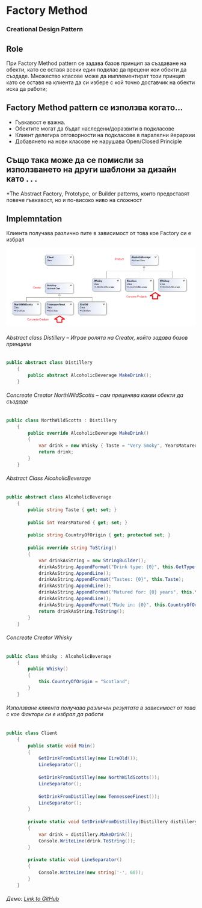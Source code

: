 # Factory Method
### Creational Design Pattern

## Role
При Factory Method pattern се задава базов принцип за създаване на обекти, като се оставя всеки един подклас да прецени кои обекти да създаде. Множество класове може да имплементират този принцип като се оставя на клиента да си избере с кой точно доставчик на обекти иска да работи;

## Factory Method pattern се използва когато...
* Гъвкавост е важна.
* Обектите могат да бъдат наследени/доразвити  в подкласове
* Клиент делегира отговорности на подкласове в паралелни йерархии
* Добавянето на нови класове не нарушава Open/Closed Principle

## Също така може да се помисли за използването на други шаблони за дизайн като . . . 
*The Abstract Factory, Prototype, or Builder patterns, които предоставят повече гъвкавост, но и по-високо ниво на сложност

## Implemntation
Клиента получава различно пите в зависимост от това кое Factory си е избрал 

![alt text](diagrams/factoryMethod.png)

###### Abstract class Distillery – Играе ролята на Creator, който задава базов принципи
~~~c#
public abstract class Distillery
    {
        public abstract AlcoholicBeverage MakeDrink();
    } 
~~~

###### Concreate Creator NorthWildScotts – сам преценява какви обекти да създаде
~~~c#
public class NorthWildScotts : Distillery
    {
        public override AlcoholicBeverage MakeDrink()
        {
            var drink = new Whisky { Taste = "Very Smoky", YearsMatured = 12 };
            return drink;
        }
    }
~~~

###### Abstract Class AlcoholicBeverage
~~~c#
public abstract class AlcoholicBeverage
    {
        public string Taste { get; set; }

        public int YearsMatured { get; set; }

        public string CountryOfOrigin { get; protected set; }

        public override string ToString()
        {
            var drinkAsString = new StringBuilder();
            drinkAsString.AppendFormat("Drink type: {0}", this.GetType().Name);
            drinkAsString.AppendLine();
            drinkAsString.AppendFormat("Tastes: {0}", this.Taste);
            drinkAsString.AppendLine();
            drinkAsString.AppendFormat("Matured for: {0} years", this.YearsMatured);
            drinkAsString.AppendLine();
            drinkAsString.AppendFormat("Made in: {0}", this.CountryOfOrigin);
            return drinkAsString.ToString();
        }
    } 
~~~

###### Concreate Creator Whisky
~~~c#
public class Whisky : AlcoholicBeverage
    {
        public Whisky()
        {
            this.CountryOfOrigin = "Scotland";
        }
    } 
~~~

###### Използване клиента получава различен резултата в зависимост от това с кое Фактори си е избрал да работи
~~~c#
public class Client
    {    
        public static void Main()
        {
            GetDrinkFromDistilley(new EireOld());
            LineSeparator();

            GetDrinkFromDistilley(new NorthWildScotts());
            LineSeparator();

            GetDrinkFromDistilley(new TennesseeFinest());
            LineSeparator();
        }

        private static void GetDrinkFromDistilley(Distillery distillery)
        {
            var drink = distillery.MakeDrink();
            Console.WriteLine(drink.ToString());
        }

        private static void LineSeparator()
        {
            Console.WriteLine(new string('-', 60));
        }
    } 
~~~

###### Демо: [Link to GitHub](https://github.com/clangelov/TelerikAcademyHomework/tree/master/08_High-QualityCode/CreationalPatterns-Homework/demos/WhiskeyFacotryMethodDemo)
